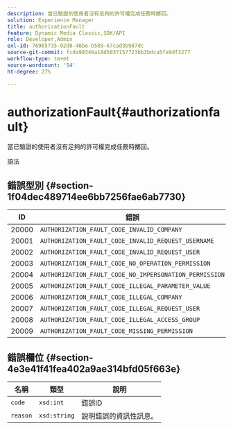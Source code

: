 ```yaml
---
description: 當已驗證的使用者沒有足夠的許可權完成任務時擲回。
solution: Experience Manager
title: authorizationFault
feature: Dynamic Media Classic,SDK/API
role: Developer,Admin
exl-id: 76965735-92d8-46be-b589-67cad3b987dc
source-git-commit: fcda99340a18d5037157723bb3bdca5fa9df3277
workflow-type: tm+mt
source-wordcount: '54'
ht-degree: 27%

---
```


# authorizationFault{#authorizationfault}

當已驗證的使用者沒有足夠的許可權完成任務時擲回。

語法

## 錯誤型別 {#section-1f04dec489714ee6bb7256fae6ab7730}

| ID | 錯誤 |
|---|---|
| 20000 | `AUTHORIZATION_FAULT_CODE_INVALID_COMPANY` |
| 20001 | `AUTHORIZATION_FAULT_CODE_INVALID_REQUEST_USERNAME` |
| 20002 | `AUTHORIZATION_FAULT_CODE_INVALID_REQUEST_USER` |
| 20003 | `AUTHORIZATION_FAULT_CODE_NO_OPERATION_PERMISSION` |
| 20004 | `AUTHORIZATION_FAULT_CODE_NO_IMPERSONATION_PERMISSION` |
| 20005 | `AUTHORIZATION_FAULT_CODE_ILLEGAL_PARAMETER_VALUE` |
| 20006 | `AUTHORIZATION_FAULT_CODE_ILLEGAL_COMPANY` |
| 20007 | `AUTHORIZATION_FAULT_CODE_ILLEGAL_REQUEST_USER` |
| 20008 | `AUTHORIZATION_FAULT_CODE_ILLEGAL_ACCESS_GROUP` |
| 20009 | `AUTHORIZATION_FAULT_CODE_MISSING_PERMISSION` |

## 錯誤欄位 {#section-4e3e41f41fea402a9ae314bfd05f663e}

| 名稱 | 類型 | 說明 |
|---|---|---|
| `code` | `xsd:int` | 錯誤ID |
| `reason` | `xsd:string` | 說明錯誤的資訊性訊息。 |

